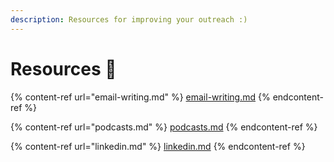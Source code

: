 ```yaml
---
description: Resources for improving your outreach :)
---
```


# Resources 🏫

{% content-ref url="email-writing.md" %}
[email-writing.md](email-writing.md)
{% endcontent-ref %}

{% content-ref url="podcasts.md" %}
[podcasts.md](podcasts.md)
{% endcontent-ref %}

{% content-ref url="linkedin.md" %}
[linkedin.md](linkedin.md)
{% endcontent-ref %}
